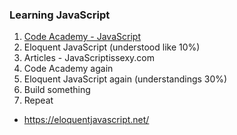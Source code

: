 ### Learning JavaScript

1. [Code Academy - JavaScript](https://www.codecademy.com/learn/introduction-to-javascript)
2. Eloquent JavaScript (understood like 10%)
3. Articles - JavaScriptissexy.com
4. Code Academy again
5. Eloquent JavaScript again (understandings 30%)
6. Build something
7. Repeat

- https://eloquentjavascript.net/
